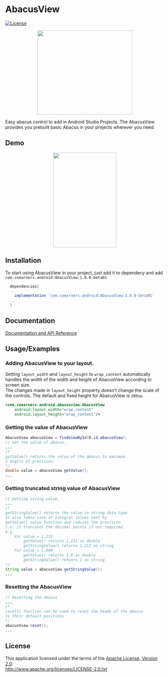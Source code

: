 
# AbacusView

[![License](https://img.shields.io/badge/License-Apache_2.0-blue.svg)](https://opensource.org/licenses/Apache-2.0)

<p align="center">
  <img width="300px" height="267px" src="https://user-images.githubusercontent.com/65446143/187054125-1367669a-6eef-4a9b-8107-9e24a844d59e.png" />
</p>


Easy abacus control to add in Android Studio Projects.
The AbacusView provides you prebuilt basic Abacus in your projects
wherever you need.


## Demo
<p align="center">
   <img src="https://user-images.githubusercontent.com/65446143/187054278-ab206378-d308-49a9-ac30-2c91f1b42ecf.gif" width="200px" height="300px"/>
</p>


## Installation

To start using AbacusView in your project, just add it to dependecy
and add `com.coearners.android:AbacusView:1.0.0-beta01`

```gradle
  dependencies{
  ..
    implementation 'com.coearners.android:AbacusView:1.0.0-beta01'
  ..
  }
```
    
## Documentation

[Documentation and API Reference]()




## Usage/Examples

### Adding AbacusView to your layout.
Setting `layout_width` and `layout_height` to `wrap_content` automatically handles 
the width of the width and height of AbacusView according to screen size.   
The changes made in `layout_height` property doesn't change the scale of the controls.
The default and fixed height for AbacusView is `200sp`.
```xml
<com.coearners.android.abacusview.AbacusView
    android:layout_width="wrap_content"
    android:layout_height="wrap_content"/>
```

### Getting the value of AbacusView
```java
AbacusView abacusView = findViewById(R.id.abacusView);
// Get the value of abacus.
...
/*
getValue() returns the value of the abacus to maximum  
3 digits of precision.
*/
double value = abacusView.getValue();
...
```
### Getting truncated string value of AbacusView
```java
// Getting string value.
...
/*
getStringValue() returns the value in string data type.   
It also takes care of integral values sent by   
getValue() value function and reduces the precision   
i.e. it truncates the decimal points if not required.
e.g. 
    For value = 1.212
        getValue() returns 1.212 as double  
        getStringValue() returns 1.212 as string
    For value = 1.000
        getValue() returns 1.0 as double
        getStringValue() retunrs 1 as string
*/
String value = abacusView.getStringValue();
...
```
### Resetting the AbacusView
```java
// Resetting the abacus
...
/*
reset() function can be used to reset the beads of the abacus  
to their default positions
*/
abacusView.reset();
...
```

## License
This application licensed under the terms of the [Apache License, Version 2.0](http://www.apache.org/licenses/LICENSE-2.0.txt):  
http://www.apache.org/licenses/LICENSE-2.0.txt
